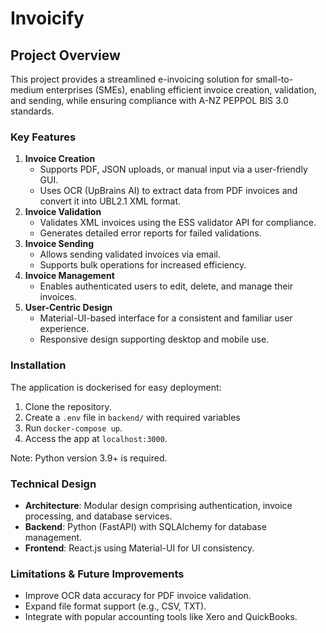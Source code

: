 # Invoicify

## Project Overview
This project provides a streamlined e-invoicing solution for small-to-medium enterprises (SMEs), enabling efficient invoice creation, validation, and sending, while ensuring compliance with A-NZ PEPPOL BIS 3.0 standards.

### Key Features
1. **Invoice Creation**
    - Supports PDF, JSON uploads, or manual input via a user-friendly GUI.
    - Uses OCR (UpBrains AI) to extract data from PDF invoices and convert it into UBL2.1 XML format.
2. **Invoice Validation**
    - Validates XML invoices using the ESS validator API for compliance.
    - Generates detailed error reports for failed validations.
3. **Invoice Sending**
    - Allows sending validated invoices via email.
    - Supports bulk operations for increased efficiency.
4. **Invoice Management**
    - Enables authenticated users to edit, delete, and manage their invoices.
5. **User-Centric Design**
    - Material-UI-based interface for a consistent and familiar user experience.
    - Responsive design supporting desktop and mobile use.

### Installation
The application is dockerised for easy deployment:
1. Clone the repository.
2. Create a `.env` file in `backend/` with required variables
3. Run `docker-compose up`.
4. Access the app at `localhost:3000`.

Note: Python version 3.9+ is required.


### Technical Design
- **Architecture**: Modular design comprising authentication, invoice processing, and database services.
- **Backend**: Python (FastAPI) with SQLAlchemy for database management.
- **Frontend**: React.js using Material-UI for UI consistency.

### Limitations & Future Improvements
- Improve OCR data accuracy for PDF invoice validation.
- Expand file format support (e.g., CSV, TXT).
- Integrate with popular accounting tools like Xero and QuickBooks.